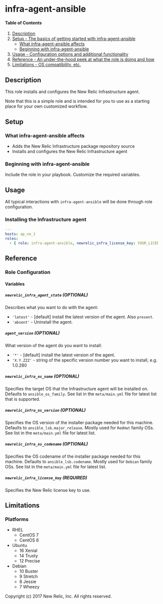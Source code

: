 # infra-agent-ansible

#### Table of Contents

1. [Description](#description)
2. [Setup - The basics of getting started with infra-agent-ansible](#setup)
    * [What infra-agent-ansible affects](#what-infra-agent-ansible-affects)
    * [Beginning with infra-agent-ansible](#beginning-with-infra-agent-ansible)
3. [Usage - Configuration options and additional functionality](#usage)
4. [Reference - An under-the-hood peek at what the role is doing and how](#reference)
5. [Limitations - OS compatibility, etc.](#limitations)

## Description

This role installs and configures the New Relic Infrastructure agent.

Note that this is a simple role and is intended for you to use as a starting
place for your own customized workflow.

## Setup

### What infra-agent-ansible affects

- Adds the New Relic Infrastructure package repository source
- Installs and configures the New Relic Infrastructure agent

### Beginning with infra-agent-ansible

Include the role in your playbook. Customize the required variables.

## Usage

All typical interactions with `infra-agent-ansible` will be done through role configuration.

### Installing the Infrastructure agent

```yaml
---
hosts: ap_ne_1
roles:
  - { role: infra-agent-ansible, newrelic_infra_license_key: YOUR_LICENSE_KEY }
```

## Reference

### Role Configuration

#### Variables

##### `newrelic_infra_agent_state` (OPTIONAL)

Describes what you want to do with the agent:

* `'latest'` - [default] install the latest version of the agent. Also `present`.
* `'absent'` - Uninstall the agent.


##### `agent_version` (OPTIONAL)

What version of the agent do you want to install:

* `'*'`       - [default] install the latest version of the agent.
* `'X.Y.ZZZ'` - string of the specific version number you want to install, e.g.  1.0.280

##### `newrelic_infra_os_name` (OPTIONAL)

Specifies the target OS that the Infrastructure agent will be installed on.
Defaults to `ansible_os_family`. See list in the `meta/main.yml` file for latest list that is supported.

##### `newrelic_infra_os_version` (OPTIONAL)

Specifies the OS version of the installer package needed for this machine.
Defaults to `ansible_lsb.major_release`. Mostly used for `RedHat` family OSs. See list in the `meta/main.yml` file for latest list.

##### `newrelic_infra_os_codename` (OPTIONAL)

Specifies the OS codename of the installer package needed for this machine.
Defaults to `ansible_lsb.codename`. Mostly used for `Debian` family OSs. See list in the `meta/main.yml` file for latest list.

##### `newrelic_infra_license_key` (REQUIRED)

Specifies the New Relic license key to use.


## Limitations

### Platforms

- RHEL
  - CentOS 7
  - CentOS 6
- Ubuntu
  - 16 Xenial
  - 14 Trusty
  - 12 Precise
- Debian
  - 10 Buster
  - 9 Stretch
  - 8 Jessie
  - 7 Wheezy

Copyright (c) 2017 New Relic, Inc. All rights reserved.
